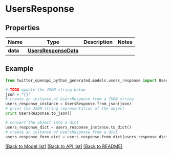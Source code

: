 # UsersResponse


## Properties
Name | Type | Description | Notes
------------ | ------------- | ------------- | -------------
**data** | [**UsersResponseData**](UsersResponseData.md) |  | 

## Example

```python
from twitter_openapi_python_generated.models.users_response import UsersResponse

# TODO update the JSON string below
json = "{}"
# create an instance of UsersResponse from a JSON string
users_response_instance = UsersResponse.from_json(json)
# print the JSON string representation of the object
print UsersResponse.to_json()

# convert the object into a dict
users_response_dict = users_response_instance.to_dict()
# create an instance of UsersResponse from a dict
users_response_form_dict = users_response.from_dict(users_response_dict)
```
[[Back to Model list]](../README.md#documentation-for-models) [[Back to API list]](../README.md#documentation-for-api-endpoints) [[Back to README]](../README.md)


